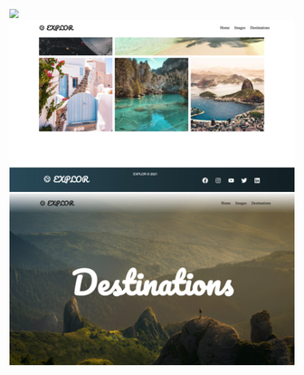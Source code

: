 <p float="right">
<img width="600"  src="scrn1.png">
  <img width="600"  src="scrn2.png">
  <img width="600"  src="scrn3.png">
  </p>
